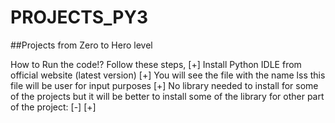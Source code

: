 # PROJECTS_PY3
##Projects from Zero to Hero level

How to Run the code!? Follow these steps,
[+] Install Python IDLE from official website (latest version)
[+] You will see the file with the name lss this file will be user for input purposes
[+] No library needed to install for some of the projects but it will be better to install some of the library for other part of the project:
    [-]
[+]
